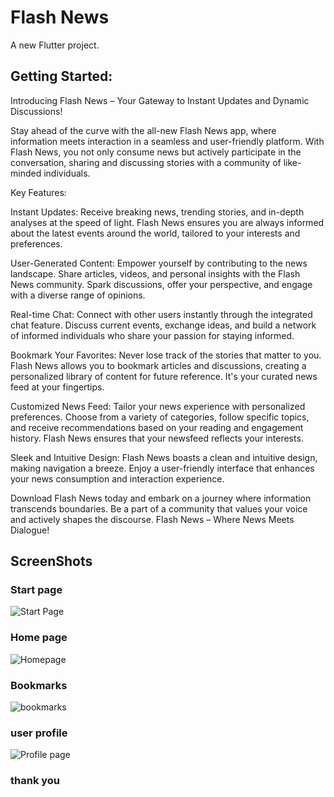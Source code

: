 # Flash News

A new Flutter project.

## Getting Started:

Introducing Flash News – Your Gateway to Instant Updates and Dynamic Discussions!

Stay ahead of the curve with the all-new Flash News app, where information meets interaction in a seamless and user-friendly platform. With Flash News, you not only consume news but actively participate in the conversation, sharing and discussing stories with a community of like-minded individuals.

Key Features:

Instant Updates:
Receive breaking news, trending stories, and in-depth analyses at the speed of light. Flash News ensures you are always informed about the latest events around the world, tailored to your interests and preferences.

User-Generated Content:
Empower yourself by contributing to the news landscape. Share articles, videos, and personal insights with the Flash News community. Spark discussions, offer your perspective, and engage with a diverse range of opinions.

Real-time Chat:
Connect with other users instantly through the integrated chat feature. Discuss current events, exchange ideas, and build a network of informed individuals who share your passion for staying informed.

Bookmark Your Favorites:
Never lose track of the stories that matter to you. Flash News allows you to bookmark articles and discussions, creating a personalized library of content for future reference. It's your curated news feed at your fingertips.

Customized News Feed:
Tailor your news experience with personalized preferences. Choose from a variety of categories, follow specific topics, and receive recommendations based on your reading and engagement history. Flash News ensures that your newsfeed reflects your interests.



Sleek and Intuitive Design:
Flash News boasts a clean and intuitive design, making navigation a breeze. Enjoy a user-friendly interface that enhances your news consumption and interaction experience.

Download Flash News today and embark on a journey where information transcends boundaries. Be a part of a community that values your voice and actively shapes the discourse. Flash News – Where News Meets Dialogue!


## ScreenShots 

### Start page
![Start Page](Screenshot_1700296636.png)
### Home page 
![Homepage](Screenshot_1700296655.png)
### Bookmarks
![bookmarks](Screenshot_1700296676.png)
### user profile 
![Profile page](Screenshot_1700296688.png)
### thank you 
